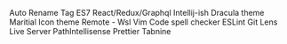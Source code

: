 Auto Rename Tag
ES7 React/Redux/Graphql
Intellij-ish Dracula theme
Maritial Icon theme
Remote - Wsl
Vim
Code spell checker
ESLint
Git Lens
Live Server
PathIntellisense
Prettier
Tabnine
